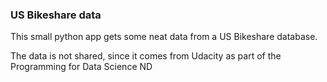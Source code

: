 ### US Bikeshare data

This small python app gets some neat data from a US Bikeshare database.

The data is not shared, since it comes from Udacity as part of the Programming for Data Science ND